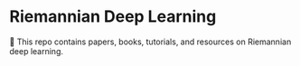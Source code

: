 # Riemannian Deep Learning
🌟 This repo contains papers, books, tutorials, and resources on Riemannian deep learning.

